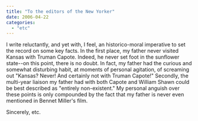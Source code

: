 ```yaml
---
title: "To the editors of the New Yorker"
date: 2006-04-22
categories: 
  - "etc"
---
```


I write reluctantly, and yet with, I feel, an historico-moral imperative to set the record on some key facts. In the first place, my father never visited Kansas with Truman Capote. Indeed, he never set foot in the sunflower state--on this point, there is no doubt. In fact, my father had the curious and somewhat disturbing habit, at moments of personal agitation, of screaming out "Kansas? Never! And certainly not with Truman Capote!" Secondly, the multi-year liaison my father had with both Capote and William Shawn could be best described as "entirely non-existent." My personal anguish over these points is only compounded by the fact that my father is never even mentioned in Bennet Miller's film.

Sincerely, etc.
